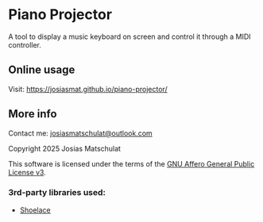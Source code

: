# Piano Projector

A tool to display a music keyboard on screen and control it through a MIDI controller.

## Online usage

Visit: https://josiasmat.github.io/piano-projector/

## More info

Contact me: josiasmatschulat@outlook.com

Copyright 2025 Josias Matschulat

This software is licensed under the terms of the [GNU Affero General Public License v3](https://www.gnu.org/licenses/agpl-3.0.html).

### 3rd-party libraries used:

- [Shoelace](https://github.com/shoelace-style/shoelace)
